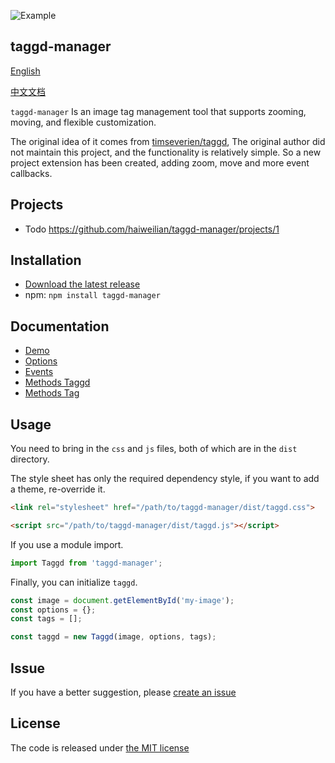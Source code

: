 ![Example](https://github.com/haiweilian/taggd-manager/raw/master/docs/example.gif)

## taggd-manager

[English](https://github.com/haiweilian/taggd-manager/blob/master/README.md)

[中文文档](https://github.com/haiweilian/taggd-manager/blob/master/READMECN.md)

`taggd-manager` Is an image tag management tool that supports zooming, moving, and flexible customization.

The original idea of it comes from [timseverien/taggd](https://github.com/timseverien/taggd), The original author did not maintain this project, and the functionality is relatively simple. So a new project extension has been created, adding zoom, move and more event callbacks.

## Projects

* Todo <https://github.com/haiweilian/taggd-manager/projects/1>

## Installation

* [Download the latest release](https://github.com/haiweilian/taggd-manager/archive/master.zip)
* npm: `npm install taggd-manager`

## Documentation

* [Demo](http://haiweilian.github.io/taggd-manager/tests/manual/basic.html)
* [Options](https://github.com/haiweilian/taggd-manager/blob/master/docs/en/options.md)
* [Events](https://github.com/haiweilian/taggd-manager/blob/master/docs/en/events.md)
* [Methods Taggd](https://github.com/haiweilian/taggd-manager/blob/master/docs/en/methods-taggd.md)
* [Methods Tag](https://github.com/haiweilian/taggd-manager/blob/master/docs/en/methods-tag.md)

## Usage

You need to bring in the `css` and `js` files, both of which are in the `dist` directory.

The style sheet has only the required dependency style, if you want to add a theme, re-override it.

```html
<link rel="stylesheet" href="/path/to/taggd-manager/dist/taggd.css">
```

```html
<script src="/path/to/taggd-manager/dist/taggd.js"></script>
```

If you use a module import.

```js
import Taggd from 'taggd-manager';
```

Finally, you can initialize `taggd`.

```js
const image = document.getElementById('my-image');
const options = {};
const tags = [];

const taggd = new Taggd(image, options, tags);
```

## Issue

If you have a better suggestion, please [create an issue](https://github.com/haiweilian/taggd-manager/issues)

## License

The code is released under [the MIT license](https://github.com/haiweilian/taggd-manager/blob/master/LICENSE)
